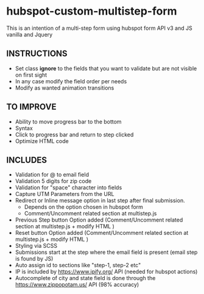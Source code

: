 # hubspot-custom-multistep-form
This is an intention of a multi-step form using hubspot form API v3 and JS vanilla and Jquery

## INSTRUCTIONS
- Set class **ignore** to the fields that you want to validate but are not visible on first sight
- In any case modify the field order per needs
- Modify as wanted animation transitions

## TO IMPROVE
- Ability to move progress bar to the bottom
- Syntax
- Click to progress bar and return to step clicked
- Optimize HTML code

## INCLUDES
- Validation for @ to email field
- Validation 5 digits for zip code
- Validation for "space" character into fields
- Capture UTM Parameters from the URL
- Redirect or Inline message option in last step after final submission.
  - Depends on the option chosen in hubspot form
  - Comment/Uncomment related section at multistep.js
- Previous Step button Option added (Comment/Uncomment related section at multistep.js + modify HTML  )
- Reset button Option added (Comment/Uncomment related section at multistep.js + modify HTML )
- Styling via SCSS
- Submissions start at the step where the email field is present (email step is found by JS)
- Auto assign id to sections like "step-1, step-2 etc"
- IP is included by https://www.ipify.org/ API (needed for hubspot actions)
- Autocomplete of city and state field is done through the https://www.zippopotam.us/ API (98% accuracy)

